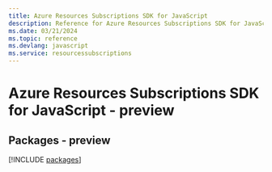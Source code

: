 ```yaml
---
title: Azure Resources Subscriptions SDK for JavaScript
description: Reference for Azure Resources Subscriptions SDK for JavaScript
ms.date: 03/21/2024
ms.topic: reference
ms.devlang: javascript
ms.service: resourcessubscriptions
---
```

# Azure Resources Subscriptions SDK for JavaScript - preview
## Packages - preview
[!INCLUDE [packages](resources-subscriptions-index.md)]